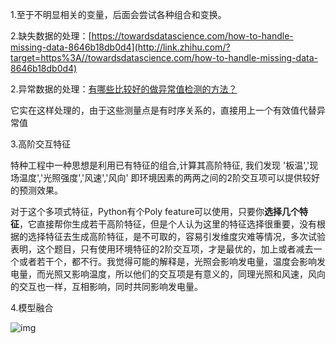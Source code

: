 1.至于不明显相关的变量，后面会尝试各种组合和变换。

2.缺失数据的处理：[https://towardsdatascience.com/how-to-handle-missing-data-8646b18db0d4](http://link.zhihu.com/?target=https%3A//towardsdatascience.com/how-to-handle-missing-data-8646b18db0d4)

2.异常数据的处理：[有哪些比较好的做异常值检测的方法？](https://www.zhihu.com/question/38066650)

它实在这样处理的，由于这些测量点是有时序关系的，直接用上一个有效值代替异常值

3.高阶交互特征

特种工程中一种思想是利用已有特征的组合,计算其高阶特征, 我们发现 '板温','现场温度','光照强度','风速','风向' 即环境因素的两两之间的2阶交互项可以提供较好的预测效果。

对于这个多项式特征，Python有个Poly feature可以使用，只要你**选择几个特征**，它直接帮你生成若干高阶特征，但是个人认为这里的特征选择很重要，没有根据的选择特征去生成高阶特征，是不可取的，容易引发维度灾难等情况，多次试验表明，这个题目，只有使用环境特征的2阶交互项，才是最优的，加上或者减去一个或者若干个，都不行。我觉得可能的解释是，光照会影响发电量，温度会影响发电量，而光照又影响温度，所以他们的交互项是有意义的，同理光照和风速，风向的交互也一样，互相影响，同时共同影响发电量。

4.模型融合

![img](https://mmbiz.qpic.cn/mmbiz_png/tD1rH75WavRn2jEBrGYnoy4JBJtbumDq6dYAKB6Jg9xUr8uoDVCeYtc4Kkog4YjXsQiarYB3DwMI6lupKTfzjSA/640?wx_fmt=png&tp=webp&wxfrom=5&wx_lazy=1&wx_co=1)